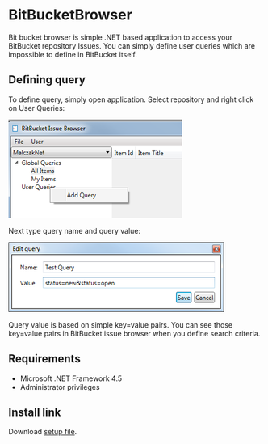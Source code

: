 # BitBucketBrowser

Bit bucket browser is simple .NET based application to access your BitBucket repository Issues. 
You can simply define user queries which are impossible to define in BitBucket itself.

## Defining query
To define query, simply open application. Select repository and right click on User Queries:

![Add new query](https://github.com/jmalczak/BitBucketBrowser/blob/master/Setup/Images/query.png)

Next type query name and query value:

![Add new query](https://github.com/jmalczak/BitBucketBrowser/blob/master/Setup/Images/queryDefinition.png)

Query value is based on simple key=value pairs. You can see those key=value pairs in BitBucket issue
browser when you define search criteria.

## Requirements

* Microsoft .NET Framework 4.5
* Administrator privileges

## Install link

Download [setup file](https://github.com/jmalczak/BitBucketBrowser/raw/master/Setup/BitBucketBrowser.Setup.msi).